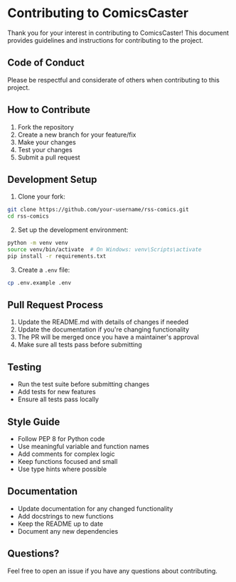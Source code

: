 # Contributing to ComicsCaster

Thank you for your interest in contributing to ComicsCaster! This document provides guidelines and instructions for contributing to the project.

## Code of Conduct

Please be respectful and considerate of others when contributing to this project.

## How to Contribute

1. Fork the repository
2. Create a new branch for your feature/fix
3. Make your changes
4. Test your changes
5. Submit a pull request

## Development Setup

1. Clone your fork:
```bash
git clone https://github.com/your-username/rss-comics.git
cd rss-comics
```

2. Set up the development environment:
```bash
python -m venv venv
source venv/bin/activate  # On Windows: venv\Scripts\activate
pip install -r requirements.txt
```

3. Create a `.env` file:
```bash
cp .env.example .env
```

## Pull Request Process

1. Update the README.md with details of changes if needed
2. Update the documentation if you're changing functionality
3. The PR will be merged once you have a maintainer's approval
4. Make sure all tests pass before submitting

## Testing

- Run the test suite before submitting changes
- Add tests for new features
- Ensure all tests pass locally

## Style Guide

- Follow PEP 8 for Python code
- Use meaningful variable and function names
- Add comments for complex logic
- Keep functions focused and small
- Use type hints where possible

## Documentation

- Update documentation for any changed functionality
- Add docstrings to new functions
- Keep the README up to date
- Document any new dependencies

## Questions?

Feel free to open an issue if you have any questions about contributing. 